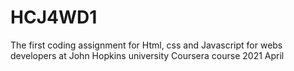 # HCJ4WD1
The first coding assignment for Html, css and Javascript for webs developers at John Hopkins university Coursera course 2021 April
